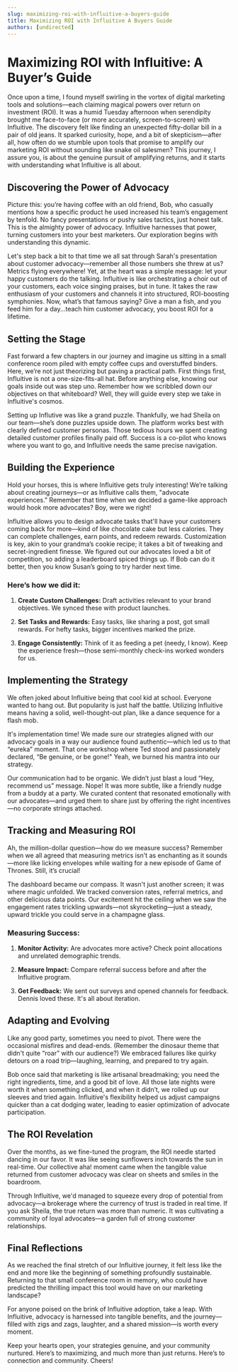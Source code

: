 ```yaml
---
slug: maximizing-roi-with-influitive-a-buyers-guide
title: Maximizing ROI with Influitive A Buyers Guide
authors: [undirected]
---
```



# Maximizing ROI with Influitive: A Buyer’s Guide

Once upon a time, I found myself swirling in the vortex of digital marketing tools and solutions—each claiming magical powers over return on investment (ROI). It was a humid Tuesday afternoon when serendipity brought me face-to-face (or more accurately, screen-to-screen) with Influitive. The discovery felt like finding an unexpected fifty-dollar bill in a pair of old jeans. It sparked curiosity, hope, and a bit of skepticism—after all, how often do we stumble upon tools that promise to amplify our marketing ROI without sounding like snake oil salesmen? This journey, I assure you, is about the genuine pursuit of amplifying returns, and it starts with understanding what Influitive is all about.

## Discovering the Power of Advocacy

Picture this: you’re having coffee with an old friend, Bob, who casually mentions how a specific product he used increased his team’s engagement by tenfold. No fancy presentations or pushy sales tactics, just honest talk. This is the almighty power of advocacy. Influitive harnesses that power, turning customers into your best marketers. Our exploration begins with understanding this dynamic.

Let's step back a bit to that time we all sat through Sarah's presentation about customer advocacy—remember all those numbers she threw at us? Metrics flying everywhere! Yet, at the heart was a simple message: let your happy customers do the talking. Influitive is like orchestrating a choir out of your customers, each voice singing praises, but in tune. It takes the raw enthusiasm of your customers and channels it into structured, ROI-boosting symphonies. Now, what’s that famous saying? Give a man a fish, and you feed him for a day...teach him customer advocacy, you boost ROI for a lifetime.

## Setting the Stage

Fast forward a few chapters in our journey and imagine us sitting in a small conference room piled with empty coffee cups and overstuffed binders. Here, we’re not just theorizing but paving a practical path. First things first, Influitive is not a one-size-fits-all hat. Before anything else, knowing our goals inside out was step uno. Remember how we scribbled down our objectives on that whiteboard? Well, they will guide every step we take in Influitive's cosmos.

Setting up Influtive was like a grand puzzle. Thankfully, we had Sheila on our team—she’s done puzzles upside down. The platform works best with clearly defined customer personas. Those tedious hours we spent creating detailed customer profiles finally paid off. Success is a co-pilot who knows where you want to go, and Influitive needs the same precise navigation.

## Building the Experience

Hold your horses, this is where Influitive gets truly interesting! We’re talking about creating journeys—or as Influitive calls them, "advocate experiences." Remember that time when we decided a game-like approach would hook more advocates? Boy, were we right! 

Influitive allows you to design advocate tasks that'll have your customers coming back for more—kind of like chocolate cake but less calories. They can complete challenges, earn points, and redeem rewards. Customization is key, akin to your grandma’s cookie recipe; it takes a bit of tweaking and secret-ingredient finesse. We figured out our advocates loved a bit of competition, so adding a leaderboard spiced things up. If Bob can do it better, then you know Susan’s going to try harder next time.

### Here’s how we did it:

1. **Create Custom Challenges:** Draft activities relevant to your brand objectives. We synced these with product launches.
   
2. **Set Tasks and Rewards:** Easy tasks, like sharing a post, got small rewards. For hefty tasks, bigger incentives marked the prize.
   
3. **Engage Consistently:** Think of it as feeding a pet (needy, I know). Keep the experience fresh—those semi-monthly check-ins worked wonders for us.

## Implementing the Strategy

We often joked about Influitive being that cool kid at school. Everyone wanted to hang out. But popularity is just half the battle. Utilizing Influitive means having a solid, well-thought-out plan, like a dance sequence for a flash mob.

It's implementation time! We made sure our strategies aligned with our advocacy goals in a way our audience found authentic—which led us to that “eureka” moment. That one workshop where Ted stood and passionately declared, “Be genuine, or be gone!" Yeah, we burned his mantra into our strategy. 

Our communication had to be organic. We didn’t just blast a loud “Hey, recommend us” message. Nope! It was more subtle, like a friendly nudge from a buddy at a party. We curated content that resonated emotionally with our advocates—and urged them to share just by offering the right incentives—no corporate strings attached.

## Tracking and Measuring ROI

Ah, the million-dollar question—how do we measure success? Remember when we all agreed that measuring metrics isn't as enchanting as it sounds—more like licking envelopes while waiting for a new episode of Game of Thrones. Still, it’s crucial!

The dashboard became our compass. It wasn't just another screen; it was where magic unfolded. We tracked conversion rates, referral metrics, and other delicious data points. Our excitement hit the ceiling when we saw the engagement rates trickling upwards—not skyrocketing—just a steady, upward trickle you could serve in a champagne glass.

### Measuring Success:

1. **Monitor Activity:** Are advocates more active? Check point allocations and unrelated demographic trends.
   
2. **Measure Impact:** Compare referral success before and after the Influitive program.
   
3. **Get Feedback:** We sent out surveys and opened channels for feedback. Dennis loved these. It's all about iteration.

## Adapting and Evolving

Like any good party, sometimes you need to pivot. There were the occasional misfires and dead-ends. (Remember the dinosaur theme that didn't quite “roar” with our audience?) We embraced failures like quirky detours on a road trip—laughing, learning, and prepared to try again.

Bob once said that marketing is like artisanal breadmaking; you need the right ingredients, time, and a good bit of love. All those late nights were worth it when something clicked, and when it didn’t, we rolled up our sleeves and tried again. Influitive's flexibility helped us adjust campaigns quicker than a cat dodging water, leading to easier optimization of advocate participation.

## The ROI Revelation

Over the months, as we fine-tuned the program, the ROI needle started dancing in our favor. It was like seeing sunflowers inch towards the sun in real-time. Our collective aha! moment came when the tangible value returned from customer advocacy was clear on sheets and smiles in the boardroom.

Through Influitive, we'd managed to squeeze every drop of potential from advocacy—a brokerage where the currency of trust is traded in real time. If you ask Sheila, the true return was more than numeric. It was cultivating a community of loyal advocates—a garden full of strong customer relationships.

## Final Reflections

As we reached the final stretch of our Influitive journey, it felt less like the end and more like the beginning of something profoundly sustainable. Returning to that small conference room in memory, who could have predicted the thrilling impact this tool would have on our marketing landscape?

For anyone poised on the brink of Influitive adoption, take a leap. With Influitive, advocacy is harnessed into tangible benefits, and the journey—filled with zigs and zags, laughter, and a shared mission—is worth every moment.

Keep your hearts open, your strategies genuine, and your community nurtured. Here’s to maximizing, and much more than just returns. Here’s to connection and community. Cheers!